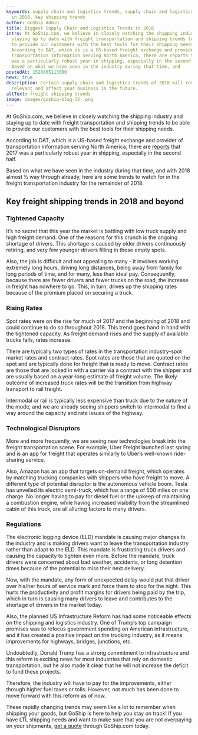 ```yaml
---
keywords: supply chain and logistics trends, supply chain and logistics trends
  in 2018, key shipping trends
author: GoShip Admin
title: Biggest Supply Chain and Logistics Trends in 2018
intro: At GoShip.com, we believe in closely watching the shipping industry and
  staying up to date with freight transportation and shipping trends to be able
  to provide our customers with the best tools for their shipping needs.
  According to DAT, which is is a US-based freight exchange and provider of
  transportation information serving North America, there are reports that 2017
  was a particularly robust year in shipping, especially in the second half.
  Based on what we have seen in the industry during that time, and
postedAt: 1528865113000
news: true
description: Certain supply chain and logistics trends of 2018 will remain
  relevant and affect your business in the future.
altText: freight shipping trends
image: images/goship-blog-32-.png
---
```

At GoShip.com, we believe in closely watching the shipping industry and staying up to date with freight transportation and shipping trends to be able to provide our customers with the best tools for their shipping needs. 

According to DAT, which is a US-based freight exchange and provider of transportation information serving North America, there are [reports](https://www.dat.com/blog/post/year-ends-with-record-rates-and-ratios) that 2017 was a particularly robust year in shipping, especially in the second half. 

Based on what we have seen in the industry during that time, and with 2018 almost ½ way through already, here are some trends to watch for in the freight transportation industry for the remainder of 2018. 

## Key freight shipping trends in 2018 and beyond

### **Tightened Capacity** 

It’s no secret that this year the market is battling with low truck supply and high freight demand. One of the reasons for this crunch is the ongoing shortage of drivers. This shortage is caused by older drivers continuously retiring, and very few younger drivers filling in those empty spots. 

Also, the job is difficult and not appealing to many - it involves working extremely long hours, driving long distances, being away from family for long periods of time, and for many, less than ideal pay. Consequently, because there are fewer drivers and fewer trucks on the road, the increase in freight has nowhere to go. This, in turn, drives up the shipping rates because of the premium placed on securing a truck. 

### **Rising Rates** 

Spot rates were on the rise for much of 2017 and the beginning of 2018 and could continue to do so throughout 2018. This trend goes hand in hand with the tightened capacity. As freight demand rises and the supply of available trucks falls, rates increase. 

There are typically two types of rates in the transportation industry-spot market rates and contract rates. Spot rates are those that are quoted on the spot and are typically done for freight that is ready to move. Contract rates are those that are locked in with a carrier via a contract with the shipper and are usually based on a year-long estimate of freight volume. The likely outcome of increased truck rates will be the transition from highway transport to rail freight.

Intermodal or rail is typically less expensive than truck due to the nature of the mode, and we are already seeing shippers switch to intermodal to find a way around the capacity and rate issues of the highway. 

### **Technological Disruptors**

More and more frequently, we are seeing new technologies break into the freight transportation scene. For example, Uber Freight launched last spring and is an app for freight that operates similarly to Uber’s well-known ride-sharing service. 

Also, Amazon has an app that targets on-demand freight, which operates by matching trucking companies with shippers who have freight to move. A different type of potential disruptor is the autonomous vehicle boom. Tesla has unveiled its electric semi-truck, which has a range of 500 miles on one charge. No longer having to pay for diesel fuel or the upkeep of maintaining a combustion engine, while having increased visibility from the streamlined cabin of this truck, are all alluring factors to many drivers. 

### **Regulations** 

The electronic logging device (ELD) mandate is causing major changes to the industry and is making drivers want to leave the transportation industry rather than adapt to the ELD. This mandate is frustrating truck drivers and causing the capacity to tighten even more. Before the mandate, truck drivers were concerned about bad weather, accidents, or long detention times because of the potential to miss their next delivery. 

Now, with the mandate, any form of unexpected delay would put that driver over his/her hours of service mark and force them to stop for the night. This hurts the productivity and profit margins for drivers being paid by the trip, which in turn is causing many drivers to leave and contributes to the shortage of drivers in the market today. 

Also, the planned US Infrastructure Reform has had some noticeable effects on the shipping and logistics industry. One of Trump’s top campaign promises was to refocus government spending on American infrastructure, and it has created a positive impact on the trucking industry, as it means improvements for highways, bridges, junctions, etc. 

Undoubtedly, Donald Trump has a strong commitment to infrastructure and this reform is exciting news for most industries that rely on domestic transportation, but he also made it clear that he will not increase the deficit to fund these projects. 

Therefore, the industry will have to pay for the improvements, either through higher fuel taxes or tolls. However, not much has been done to move forward with this reform as of now. 

These rapidly changing trends may seem like a lot to remember when shipping your goods, but GoShip is here to help you stay on track! If you have LTL shipping needs and want to make sure that you are not overpaying on your shipments, [get a quote](http://www.goship.com/) through GoShip.com today.